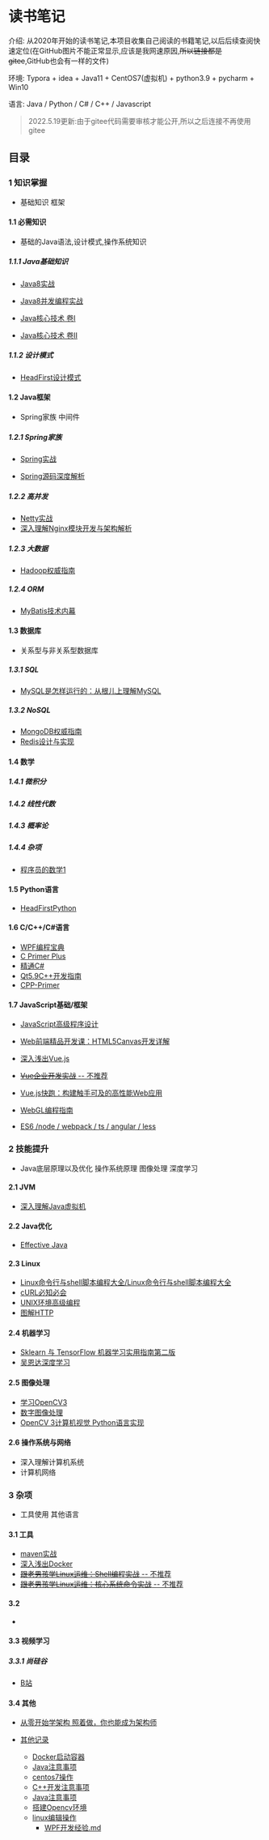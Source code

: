 # 读书笔记

介绍: 从2020年开始的读书笔记,本项目收集自己阅读的书籍笔记,以后后续查阅快速定位(在GitHub图片不能正常显示,应该是我网速原因,~~所以链接都是gitee~~,GitHub也会有一样的文件)

环境: Typora + idea +  Java11 + CentOS7(虚拟机) + python3.9 + pycharm + Win10 

语言: Java / Python / C# / C++ / Javascript

> 2022.5.19更新:由于gitee代码需要审核才能公开,所以之后连接不再使用gitee

## 目录

### 1 知识掌握

- 基础知识 框架 

#### 1.1 必需知识

- 基础的Java语法,设计模式,操作系统知识

##### 1.1.1 Java基础知识

- [Java8实战](https://github.com/BlossomRain/Read/blob/master/Java8%E5%AE%9E%E6%88%98/Java8%E5%AE%9E%E6%88%98%20%E7%AC%94%E8%AE%B0.md)

- [Java8并发编程实战](https://github.com/BlossomRain/Read/blob/master/Java%E5%B9%B6%E5%8F%91%E7%BC%96%E7%A8%8B%E5%AE%9E%E6%88%98/Java%E5%B9%B6%E5%8F%91%E7%BC%96%E7%A8%8B%E5%AE%9E%E6%88%98%20%E7%AC%94%E8%AE%B0.md)

- [Java核心技术 卷Ⅰ](https://github.com/BlossomRain/Read/blob/master/Java%E6%A0%B8%E5%BF%83%E6%8A%80%E6%9C%AF_%E5%8D%B71/Java%E6%A0%B8%E5%BF%83%E6%8A%80%E6%9C%AF_%E5%8D%B71.md)

- [Java核心技术 卷Ⅱ](https://github.com/BlossomRain/Read/blob/master/Java%E6%A0%B8%E5%BF%83%E6%8A%80%E6%9C%AF_%E5%8D%B72/Java%E6%A0%B8%E5%BF%83%E6%8A%80%E6%9C%AF_%E5%8D%B72_%E9%AB%98%E7%BA%A7%E7%89%B9%E6%80%A7.md)

##### 1.1.2 设计模式

- [HeadFirst设计模式](https://github.com/BlossomRain/Read/blob/master/HeadFirst%E8%AE%BE%E8%AE%A1%E6%A8%A1%E5%BC%8F/HeadFirst%E8%AE%BE%E8%AE%A1%E6%A8%A1%E5%BC%8F.md)

#### 1.2 Java框架

- Spring家族 中间件

##### 1.2.1 Spring家族

- [Spring实战](https://github.com/BlossomRain/Read/blob/master/Spring%E5%AE%9E%E6%88%98/Spring%E5%AE%9E%E6%88%98.md)

- [Spring源码深度解析](https://github.com/BlossomRain/Read/blob/master/Spring%E6%BA%90%E7%A0%81%E6%B7%B1%E5%BA%A6%E8%A7%A3%E6%9E%90/Spring%E6%BA%90%E7%A0%81%E6%B7%B1%E5%BA%A6%E8%A7%A3%E6%9E%90.md)

##### 1.2.2 高并发

- [Netty实战](https://github.com/BlossomRain/Read/blob/master/Netty%E5%AE%9E%E6%88%98/Netty%E5%AE%9E%E6%88%98.md)
- [深入理解Nginx模块开发与架构解析](https://github.com/BlossomRain/Read/blob/master/%E6%B7%B1%E5%85%A5%E7%90%86%E8%A7%A3Nginx%E6%A8%A1%E5%9D%97%E5%BC%80%E5%8F%91%E4%B8%8E%E6%9E%B6%E6%9E%84%E8%A7%A3%E6%9E%90/%E6%B7%B1%E5%85%A5%E7%90%86%E8%A7%A3Nginx%E6%A8%A1%E5%9D%97%E5%BC%80%E5%8F%91%E4%B8%8E%E6%9E%B6%E6%9E%84%E8%A7%A3%E6%9E%90.md)

##### 1.2.3 大数据

- [Hadoop权威指南](https://github.com/BlossomRain/Read/blob/master/Hadoop%E6%9D%83%E5%A8%81%E6%8C%87%E5%8D%97/Hadoop%E6%9D%83%E5%A8%81%E6%8C%87%E5%8D%97.md)

##### 1.2.4 ORM

- [MyBatis技术内幕](https://github.com/BlossomRain/Read/blob/master/MyBatis%E6%8A%80%E6%9C%AF%E5%86%85%E5%B9%95/MyBatis%E6%8A%80%E6%9C%AF%E5%86%85%E5%B9%95.md)

#### 1.3 数据库

- 关系型与非关系型数据库

##### 1.3.1 SQL

- [MySQL是怎样运行的：从根儿上理解MySQL](https://github.com/BlossomRain/Read/blob/master/MySQL%E6%98%AF%E6%80%8E%E6%A0%B7%E8%BF%90%E8%A1%8C%E7%9A%84%EF%BC%9A%E4%BB%8E%E6%A0%B9%E5%84%BF%E4%B8%8A%E7%90%86%E8%A7%A3MySQL/MySQL%E6%98%AF%E6%80%8E%E6%A0%B7%E8%BF%90%E8%A1%8C%E7%9A%84-%E4%BB%8E%E6%A0%B9%E5%84%BF%E4%B8%8A%E7%90%86%E8%A7%A3MySQL.md)

##### 1.3.2 NoSQL

- [MongoDB权威指南](https://github.com/BlossomRain/Read/blob/master/MongoDB%E6%9D%83%E5%A8%81%E6%8C%87%E5%8D%97/MongoDB%E6%9D%83%E5%A8%81%E6%8C%87%E5%8D%97.md)
- [Redis设计与实现](https://github.com/BlossomRain/Read/blob/master/Redis%E8%AE%BE%E8%AE%A1%E4%B8%8E%E5%AE%9E%E7%8E%B0/Redis%E8%AE%BE%E8%AE%A1%E4%B8%8E%E5%AE%9E%E7%8E%B0.md)



#### 1.4 数学

##### 1.4.1 微积分

##### 1.4.2  线性代数

##### 1.4.3 概率论

##### 1.4.4 杂项

- [程序员的数学1](https://github.com/BlossomRain/Read/blob/master/%E7%A8%8B%E5%BA%8F%E5%91%98%E7%9A%84%E6%95%B0%E5%AD%A6/%E7%A8%8B%E5%BA%8F%E5%91%98%E7%9A%84%E6%95%B0%E5%AD%A6.md)



#### 1.5 Python语言

- [HeadFirstPython](https://github.com/BlossomRain/Read/blob/master/HeadFirstPython/HeadFirstPython.md)

#### 1.6 C/C++/C#语言

- [WPF编程宝典](https://github.com/BlossomRain/Read/blob/master/WPF%E7%BC%96%E7%A8%8B%E5%AE%9D%E5%85%B8/WPF%E7%BC%96%E7%A8%8B%E5%AE%9D%E5%85%B8.md) 
- [C Primer Plus](https://github.com/BlossomRain/Read/blob/master/C-Primer-Plus/C%20Primer%20Plus.md)
- [精通C#](https://github.com/BlossomRain/Read/blob/master/%E7%B2%BE%E9%80%9AC%23/%E7%B2%BE%E9%80%9AC%23.md)
- [Qt5.9C++开发指南](https://github.com/BlossomRain/Read/blob/master/Qt5.9C++%E5%BC%80%E5%8F%91%E6%8C%87%E5%8D%97/Qt5.9C++%E5%BC%80%E5%8F%91%E6%8C%87%E5%8D%97.md)
- [CPP-Primer](https://github.com/BlossomRain/Read/blob/master/CPP-Primer/C++%20Primer.md)

#### 1.7 JavaScript基础/框架

- [JavaScript高级程序设计](https://github.com/BlossomRain/Read/blob/master/JavaScript%E9%AB%98%E7%BA%A7%E7%A8%8B%E5%BA%8F%E8%AE%BE%E8%AE%A1/JavaScript%E9%AB%98%E7%BA%A7%E7%A8%8B%E5%BA%8F%E8%AE%BE%E8%AE%A1.md)
- [Web前端精品开发课：HTML5Canvas开发详解](https://github.com/BlossomRain/Read/blob/master/Web%E5%89%8D%E7%AB%AF%E7%B2%BE%E5%93%81%E5%BC%80%E5%8F%91%E8%AF%BE%EF%BC%9AHTML5Canvas%E5%BC%80%E5%8F%91%E8%AF%A6%E8%A7%A3/Web%E5%89%8D%E7%AB%AF%E7%B2%BE%E5%93%81%E5%BC%80%E5%8F%91%E8%AF%BE%EF%BC%9AHTML5Canvas%E5%BC%80%E5%8F%91%E8%AF%A6%E8%A7%A3.md)

-  [深入浅出Vue.js](https://github.com/BlossomRain/Read/blob/master/%E6%B7%B1%E5%85%A5%E6%B5%85%E5%87%BAVue.js/%E6%B7%B1%E5%85%A5%E6%B5%85%E5%87%BAVue.js.md)
-  [~~Vue企业开发实战~~ -- 不推荐](https://github.com/BlossomRain/Read/blob/master/Vue%E4%BC%81%E4%B8%9A%E5%BC%80%E5%8F%91%E5%AE%9E%E6%88%98/Vue%E4%BC%81%E4%B8%9A%E5%BC%80%E5%8F%91%E5%AE%9E%E6%88%98.md) 
-  [Vue.js快跑：构建触手可及的高性能Web应用](https://github.com/BlossomRain/Read/blob/master/Vue.js%E5%BF%AB%E8%B7%91%EF%BC%9A%E6%9E%84%E5%BB%BA%E8%A7%A6%E6%89%8B%E5%8F%AF%E5%8F%8A%E7%9A%84%E9%AB%98%E6%80%A7%E8%83%BDWeb%E5%BA%94%E7%94%A8/Vue.js%E5%BF%AB%E8%B7%91%EF%BC%9A%E6%9E%84%E5%BB%BA%E8%A7%A6%E6%89%8B%E5%8F%AF%E5%8F%8A%E7%9A%84%E9%AB%98%E6%80%A7%E8%83%BDWeb%E5%BA%94%E7%94%A8.md)
-  [WebGL编程指南](https://github.com/BlossomRain/Read/blob/master/WebGL%E7%BC%96%E7%A8%8B%E6%8C%87%E5%8D%97/WebGL%E7%BC%96%E7%A8%8B%E6%8C%87%E5%8D%97.md)
-  [ES6 /node / webpack / ts / angular / less ](https://github.com/BlossomRain/Read/tree/master/front-end-others)

### 2 技能提升

- Java底层原理以及优化  操作系统原理  图像处理  深度学习

#### 2.1 JVM

- [深入理解Java虚拟机](https://github.com/BlossomRain/Read/blob/master/%E6%B7%B1%E5%85%A5%E7%90%86%E8%A7%A3Java%E8%99%9A%E6%8B%9F%E6%9C%BA/%E6%B7%B1%E5%85%A5%E7%90%86%E8%A7%A3Java%E8%99%9A%E6%8B%9F%E6%9C%BA.md)

#### 2.2 Java优化

- [Effective Java](https://github.com/BlossomRain/Read/blob/master/Effective%20Java/Effective%20Java.md)

#### 2.3 Linux

- [Linux命令行与shell脚本编程大全/Linux命令行与shell脚本编程大全](https://github.com/BlossomRain/Read/blob/master/Linux%E5%91%BD%E4%BB%A4%E8%A1%8C%E4%B8%8Eshell%E8%84%9A%E6%9C%AC%E7%BC%96%E7%A8%8B%E5%A4%A7%E5%85%A8/Linux%E5%91%BD%E4%BB%A4%E8%A1%8C%E4%B8%8Eshell%E8%84%9A%E6%9C%AC%E7%BC%96%E7%A8%8B%E5%A4%A7%E5%85%A8.md)
- [cURL必知必会](https://github.com/BlossomRain/Read/blob/master/cURL%E5%BF%85%E7%9F%A5%E5%BF%85%E4%BC%9A/cURL%E5%BF%85%E7%9F%A5%E5%BF%85%E4%BC%9A.md)
- [UNIX环境高级编程](https://github.com/BlossomRain/Read/blob/master/Unix%E7%8E%AF%E5%A2%83%E9%AB%98%E7%BA%A7%E7%BC%96%E7%A8%8B/Unix%E7%8E%AF%E5%A2%83%E9%AB%98%E7%BA%A7%E7%BC%96%E7%A8%8B.md)
- [图解HTTP](https://github.com/BlossomRain/Read/blob/master/%E5%9B%BE%E8%A7%A3HTTP/%E5%9B%BE%E8%A7%A3HTTP.md)

#### 2.4 机器学习

- [Sklearn 与 TensorFlow 机器学习实用指南第二版](https://github.com/BlossomRain/Read/blob/master/Sklearn%20%E4%B8%8E%20TensorFlow%20%E6%9C%BA%E5%99%A8%E5%AD%A6%E4%B9%A0%E5%AE%9E%E7%94%A8%E6%8C%87%E5%8D%97%E7%AC%AC%E4%BA%8C%E7%89%88/Sklearn%20%E4%B8%8E%20TensorFlow%20%E6%9C%BA%E5%99%A8%E5%AD%A6%E4%B9%A0%E5%AE%9E%E7%94%A8%E6%8C%87%E5%8D%97%E7%AC%AC%E4%BA%8C%E7%89%88.md)
- [吴恩达深度学习](https://github.com/BlossomRain/Read/blob/master/%E5%90%B4%E6%81%A9%E8%BE%BE%E6%B7%B1%E5%BA%A6%E5%AD%A6%E4%B9%A0/%E5%90%B4%E6%81%A9%E8%BE%BE%E6%B7%B1%E5%BA%A6%E5%AD%A6%E4%B9%A0.md)

#### 2.5 图像处理

- [学习OpenCV3](https://github.com/BlossomRain/Read/blob/master/%E5%AD%A6%E4%B9%A0OpenCV3/%E5%AD%A6%E4%B9%A0OpenCV3.md)
- [数字图像处理](https://github.com/BlossomRain/Read/blob/master/%E6%95%B0%E5%AD%97%E5%9B%BE%E5%83%8F%E5%A4%84%E7%90%86/%E6%95%B0%E5%AD%97%E5%9B%BE%E5%83%8F%E5%A4%84%E7%90%86.md)
- [OpenCV 3计算机视觉 Python语言实现](https://github.com/BlossomRain/Read/blob/master/OpenCV%203%E8%AE%A1%E7%AE%97%E6%9C%BA%E8%A7%86%E8%A7%89%20Python%E8%AF%AD%E8%A8%80%E5%AE%9E%E7%8E%B0/OpenCV%203%E8%AE%A1%E7%AE%97%E6%9C%BA%E8%A7%86%E8%A7%89%20Python%E8%AF%AD%E8%A8%80%E5%AE%9E%E7%8E%B0.md)

#### 2.6 操作系统与网络

- 深入理解计算机系统
- 计算机网络

### 3 杂项

- 工具使用 其他语言 

#### 3.1 工具

- [maven实战](https://github.com/BlossomRain/Read/blob/master/maven%E5%AE%9E%E6%88%98/maven%E5%AE%9E%E6%88%98.md)
- [深入浅出Docker](https://github.com/BlossomRain/Read/blob/master/%E6%B7%B1%E5%85%A5%E6%B5%85%E5%87%BADocker/%E6%B7%B1%E5%85%A5%E6%B5%85%E5%87%BADocker.md)
- [~~跟老男孩学Linux运维：Shell编程实战~~ -- 不推荐](https://github.com/BlossomRain/Read/blob/master/%E8%B7%9F%E8%80%81%E7%94%B7%E5%AD%A9%E5%AD%A6Linux%E8%BF%90%E7%BB%B4%EF%BC%9AShell%E7%BC%96%E7%A8%8B%E5%AE%9E%E6%88%98/%E8%B7%9F%E8%80%81%E7%94%B7%E5%AD%A9%E5%AD%A6Linux%E8%BF%90%E7%BB%B4%EF%BC%9AShell%E7%BC%96%E7%A8%8B%E5%AE%9E%E6%88%98.md)
- [~~跟老男孩学Linux运维：核心系统命令实战~~ -- 不推荐](https://github.com/BlossomRain/Read/tree/master/%E8%B7%9F%E8%80%81%E7%94%B7%E5%AD%A9%E5%AD%A6Linux%E8%BF%90%E7%BB%B4%EF%BC%9A%E6%A0%B8%E5%BF%83%E7%B3%BB%E7%BB%9F%E5%91%BD%E4%BB%A4%E5%AE%9E%E6%88%98)

#### 3.2 

- 

#### 3.3 视频学习

##### 3.3.1 尚硅谷

- [B站](https://space.bilibili.com/302417610)

#### 3.4 其他

- [从零开始学架构 照着做，你也能成为架构师](https://github.com/BlossomRain/Read/blob/master/%E4%BB%8E%E9%9B%B6%E5%BC%80%E5%A7%8B%E5%AD%A6%E6%9E%B6%E6%9E%84%20%E7%85%A7%E7%9D%80%E5%81%9A%EF%BC%8C%E4%BD%A0%E4%B9%9F%E8%83%BD%E6%88%90%E4%B8%BA%E6%9E%B6%E6%9E%84%E5%B8%88/%E4%BB%8E%E9%9B%B6%E5%BC%80%E5%A7%8B%E5%AD%A6%E6%9E%B6%E6%9E%84%20%E7%85%A7%E7%9D%80%E5%81%9A%EF%BC%8C%E4%BD%A0%E4%B9%9F%E8%83%BD%E6%88%90%E4%B8%BA%E6%9E%B6%E6%9E%84%E5%B8%88.md)

- [其他记录](https://github.com/BlossomRain/Read/tree/master/%E5%85%B6%E4%BB%96%E8%AE%B0%E5%BD%95)
  - [Docker启动容器](https://github.com/BlossomRain/Read/blob/master/%E5%85%B6%E4%BB%96%E8%AE%B0%E5%BD%95/Docker%E5%90%AF%E5%8A%A8%E5%AE%B9%E5%99%A8.md)
  - [Java注意事项](https://github.com/BlossomRain/Read/blob/master/%E5%85%B6%E4%BB%96%E8%AE%B0%E5%BD%95/Java%E6%B3%A8%E6%84%8F%E4%BA%8B%E9%A1%B9.md)
  - [centos7操作](https://github.com/BlossomRain/Read/blob/master/%E5%85%B6%E4%BB%96%E8%AE%B0%E5%BD%95/centos7.md)
  - [C++开发注意事项](https://github.com/BlossomRain/Read/blob/master/%E5%85%B6%E4%BB%96%E8%AE%B0%E5%BD%95/C%2B%2B%E5%BC%80%E5%8F%91%E6%B3%A8%E6%84%8F%E4%BA%8B%E9%A1%B9.md)
  - [Java注意事项](https://github.com/BlossomRain/Read/blob/master/%E5%85%B6%E4%BB%96%E8%AE%B0%E5%BD%95/Java%E6%B3%A8%E6%84%8F%E4%BA%8B%E9%A1%B9.md)
  - [搭建Opencv环境](https://github.com/BlossomRain/Read/blob/master/%E5%85%B6%E4%BB%96%E8%AE%B0%E5%BD%95/Ubuntu%E4%B8%8BOpencv%E7%8E%AF%E5%A2%83%E6%90%AD%E5%BB%BA.md)
  - [linux编辑操作](https://github.com/BlossomRain/Read/blob/master/%E5%85%B6%E4%BB%96%E8%AE%B0%E5%BD%95/linux%E7%BC%96%E8%BE%91%E9%AB%98%E7%BA%A7%E6%93%8D%E4%BD%9C.md)
	- [WPF开发经验.md](https://github.com/BlossomRain/Read/blob/master/%E5%85%B6%E4%BB%96%E8%AE%B0%E5%BD%95/WPF%E5%BC%80%E5%8F%91%E7%BB%8F%E9%AA%8C.md)
